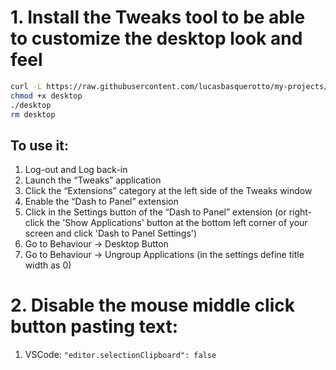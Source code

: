 # 1. Install the Tweaks tool to be able to customize the desktop look and feel

```bash
curl -L https://raw.githubusercontent.com/lucasbasquerotto/my-projects/master/ubuntu-conf/desktop.sh -o ~/desktop
chmod +x desktop
./desktop
rm desktop
```

## To use it:

1) Log-out and Log back-in
2) Launch the “Tweaks” application
3) Click the “Extensions” category at the left side of the Tweaks window
4) Enable the “Dash to Panel” extension
5) Click in the Settings button of the “Dash to Panel” extension
(or right-click the 'Show Applications' button at the bottom left corner of your screen and click 'Dash to Panel Settings')
6) Go to Behaviour -> Desktop Button
7) Go to Behaviour -> Ungroup Applications
(in the settings define title width as 0)

# 2. Disable the mouse middle click button pasting text:

1) VSCode: `"editor.selectionClipboard": false`
